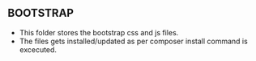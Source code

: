 
## BOOTSTRAP
- This folder stores the bootstrap css and js files.
- The files gets installed/updated as per composer install command is excecuted.


